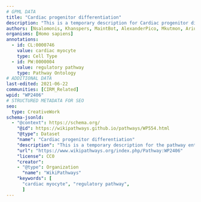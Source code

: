 ```yaml
---
# GPML DATA
title: "Cardiac progenitor differentiation"
description: "This is a temporary description for Cardiac progenitor differentiation"
authors: [Nsalomonis, Khanspers, MaintBot, AlexanderPico, Mkutmon, Ariutta, Eweitz, Finterly]
organisms: [Homo sapiens]
annotations:
  - id: CL:0000746
    value: cardiac myocyte
    type: Cell Type
  - id: PW:0000004
    value: regulatory pathway
    type: Pathway Ontology
# ADDITIONAL DATA
last-edited: 2021-06-22
communities: [CIRM_Related]
wpid: "WP2406"
# STRUCTURED METADATA FOR SEO
seo:
  type: CreativeWork
schema-jsonld:
  - "@context": https://schema.org/
    "@id": https://wikipathways.github.io/pathways/WP554.html
    "@type": Dataset
    "name": "Cardiac progenitor differentiation"
    "description": "This is a temporary description for the pathway entitled: Cardiac progenitor differentiation"
    "url": "https://www.wikipathways.org/index.php/Pathway:WP2406"
    "license": CC0
    "creator":
    - "@type": Organization
      "name": "WikiPathways"
    "keywords": [
      "cardiac myocyte", "regulatory pathway",
      ]
---
```

